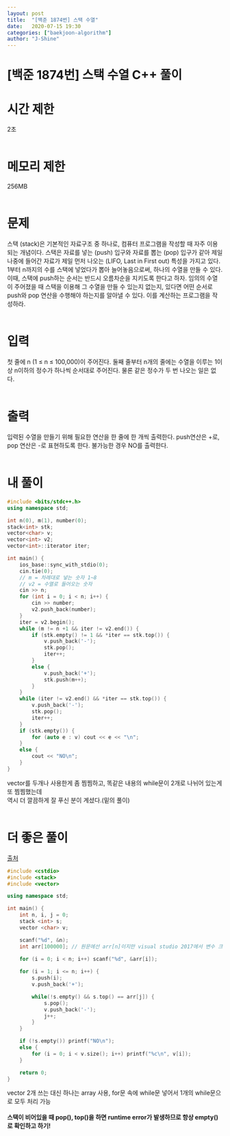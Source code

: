 ```yaml
---
layout: post
title:  "[백준 1874번] 스택 수열"
date:   2020-07-15 19:30
categories: ["baekjoon-algorithm"]
author: "J-Shine"
---
```

# \[백준 1874번] 스택 수열 C++ 풀이
# 시간 제한
2초<br><br>

# 메모리 제한
256MB<br><br>

# 문제  

스택 (stack)은 기본적인 자료구조 중 하나로, 컴퓨터 프로그램을 작성할 때 자주 이용되는 개념이다. 
스택은 자료를 넣는 (push) 입구와 자료를 뽑는 (pop) 입구가 같아 제일 나중에 들어간 자료가 제일 먼저 나오는 (LIFO, Last in First out) 특성을 가지고 있다.<br>
1부터 n까지의 수를 스택에 넣었다가 뽑아 늘어놓음으로써, 하나의 수열을 만들 수 있다. 
이때, 스택에 push하는 순서는 반드시 오름차순을 지키도록 한다고 하자. 
임의의 수열이 주어졌을 때 스택을 이용해 그 수열을 만들 수 있는지 없는지, 있다면 어떤 순서로 push와 pop 연산을 수행해야 하는지를 알아낼 수 있다. 이를 계산하는 프로그램을 작성하라.<br><br>

# 입력  

첫 줄에 n (1 ≤ n ≤ 100,000)이 주어진다. 둘째 줄부터 n개의 줄에는 수열을 이루는 1이상 n이하의 정수가 하나씩 순서대로 주어진다. 물론 같은 정수가 두 번 나오는 일은 없다.<br><br>

# 출력  

입력된 수열을 만들기 위해 필요한 연산을 한 줄에 한 개씩 출력한다. push연산은 +로, pop 연산은 -로 표현하도록 한다. 불가능한 경우 NO를 출력한다.<br><br>

# 내 풀이

```c++
#include <bits/stdc++.h>
using namespace std;

int n(0), m(1), number(0);
stack<int> stk;
vector<char> v;
vector<int> v2;
vector<int>::iterator iter;

int main() {
	ios_base::sync_with_stdio(0);
	cin.tie(0);
	// m = 차례대로 넣는 숫자 1~8
	// v2 = 수열로 들어오는 숫자
	cin >> n;
	for (int i = 0; i < n; i++) {
		cin >> number;
		v2.push_back(number);
	}
	iter = v2.begin();
	while (m != n +1 && iter != v2.end()) {
		if (stk.empty() != 1 && *iter == stk.top()) {
			v.push_back('-');
			stk.pop();
			iter++;
		}
		else {
			v.push_back('+');
			stk.push(m++);
		}
	}
	while (iter != v2.end() && *iter == stk.top()) {
		v.push_back('-');
		stk.pop();
		iter++;
	}
	if (stk.empty()) {
		for (auto e : v) cout << e << "\n";
	}
	else {
		cout << "NO\n";
	}
}
```
vector를 두개나 사용한게 좀 찜찜하고, 똑같은 내용의 while문이 2개로 나뉘어 있는게 또 찜찜했는데 <br>
역시 더 깔끔하게 잘 푸신 분이 계셨다.(밑의 풀이)<br><br>

# 더 좋은 풀이
[출처](https://sihyungyou.github.io/baekjoon-1874/)
```c++
#include <cstdio>
#include <stack>
#include <vector>

using namespace std;

int main() {
    int n, i, j = 0;
    stack <int> s;
    vector <char> v;

    scanf("%d", &n);
    int arr[100000]; // 원문에선 arr[n]이지만 visual studio 2017에서 변수 크기의 배열이 컴파일 안돼서 100000으로 바꿈
    
    for (i = 0; i < n; i++) scanf("%d", &arr[i]);

    for (i = 1; i <= n; i++) {
        s.push(i);
        v.push_back('+');

        while(!s.empty() && s.top() == arr[j]) {
            s.pop();
            v.push_back('-');
            j++;
        }
    }

    if (!s.empty()) printf("NO\n");
    else {
        for (i = 0; i < v.size(); i++) printf("%c\n", v[i]);
    }

    return 0;
}
```
vector 2개 쓰는 대신 하나는 array 사용, for문 속에 while문 넣어서 1개의 while문으로 모두 처리 가능<br><br>
**스택이 비어있을 때 pop(), top()을 하면 runtime error가 발생하므로 항상 empty()로 확인하고 하기!**
